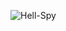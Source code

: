 ![Hell-Spy](https://github.com/yuankong666/Ultimate-RAT-Collection/assets/128066597/f551f2bd-7686-448e-98d7-a05251e7d7e6)
